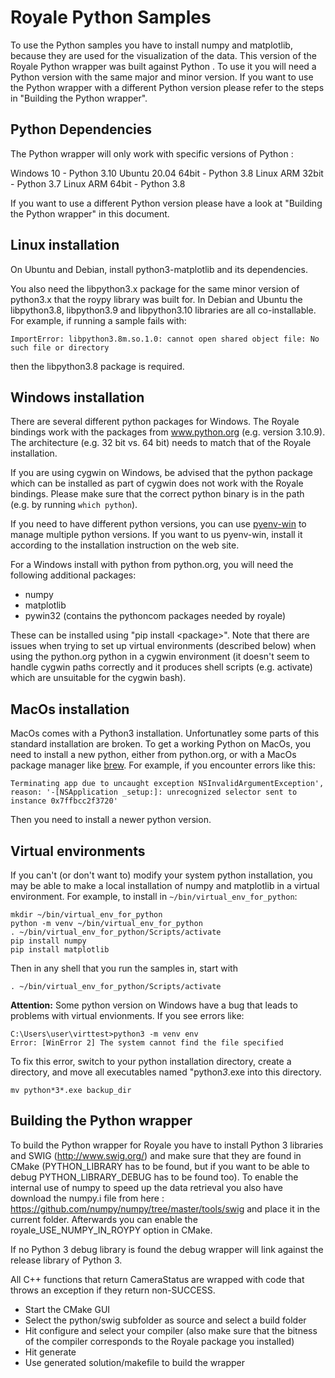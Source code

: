 Royale Python Samples
=====================

To use the Python samples you have to install numpy and matplotlib,
because they are used for the visualization of the data.
This version of the Royale Python wrapper was built against Python .
To use it you will need a Python version with the same major and minor version.
If you want to use the Python wrapper with a different Python version please refer to 
the steps in "Building the Python wrapper".

Python Dependencies
---------------------
The Python wrapper will only work with specific versions of Python : 

 Windows 10            - Python 3.10
 Ubuntu 20.04 64bit    - Python 3.8
 Linux ARM 32bit       - Python 3.7
 Linux ARM 64bit       - Python 3.8

If you want to use a different Python version please have a look at
"Building the Python wrapper" in this document. 
 

Linux installation
------------------

On Ubuntu and Debian, install python3-matplotlib and its dependencies.

You also need the libpython3.x package for the same minor version of python3.x that the roypy
library was built for. In Debian and Ubuntu the libpython3.8, libpython3.9 and libpython3.10
libraries are all co-installable. For example, if running a sample fails with:

    ImportError: libpython3.8m.so.1.0: cannot open shared object file: No such file or directory

then the libpython3.8 package is required.


Windows installation
--------------------

There are several different python packages for Windows. The Royale
bindings work with the packages from www.python.org (e.g. version
3.10.9). The architecture (e.g. 32 bit vs. 64 bit) needs to match that
of the Royale installation.

If you are using cygwin on Windows, be advised that the python package
which can be installed as part of cygwin does not work with the Royale
bindings. Please make sure that the correct python binary is in the
path (e.g. by running ``which python``).

If you need to have different python versions, you can use
[pyenv-win](https://github.com/pyenv-win/pyenv-win)
to manage multiple python versions. If you want to us pyenv-win, install it
according to the installation instruction on the web site.

For a Windows install with python from python.org, you will need the
following additional packages:
- numpy
- matplotlib
- pywin32 (contains the pythoncom packages needed by royale)


These can be installed using "pip install &lt;package&gt;". Note that there
are issues when trying to set up virtual environments (described
below) when using the python.org python in a cygwin environment (it
doesn't seem to handle cygwin paths correctly and it produces shell
scripts (e.g. activate) which are unsuitable for the cygwin bash).


MacOs installation
------------------

MacOs comes with a Python3 installation. Unfortunatley some parts of this
standard installation are broken. To get a working Python on MacOs, you need to
install a new python, either from python.org, or with a MacOs package manager
like [brew](https://brew.sh/). For example, if you encounter errors like this:

    Terminating app due to uncaught exception NSInvalidArgumentException', reason: '-[NSApplication _setup:]: unrecognized selector sent to instance 0x7ffbcc2f3720'
Then you need to install a newer python version.

Virtual environments
--------------------

If you can't (or don't want to) modify your system python
installation, you may be able to make a local installation of numpy
and matplotlib in a virtual environment. For example, to install in
`~/bin/virtual_env_for_python`:

```
mkdir ~/bin/virtual_env_for_python
python -m venv ~/bin/virtual_env_for_python
. ~/bin/virtual_env_for_python/Scripts/activate
pip install numpy
pip install matplotlib
```

Then in any shell that you run the samples in, start with

```
. ~/bin/virtual_env_for_python/Scripts/activate
```

__Attention:__ Some python version on Windows have a bug that leads to problems
with virtual envionments. If you see errors like:
```
C:\Users\user\virttest>python3 -m venv env
Error: [WinError 2] The system cannot find the file specified
```
To fix this error, switch to your python installation directory, create a
directory, and move all executables named "python*3*.exe into this directory.
```
mv python*3*.exe backup_dir
```


Building the Python wrapper
---------------------------

To build the Python wrapper for Royale you have to install Python 3 libraries 
and SWIG (http://www.swig.org/) and make sure that they are found in CMake 
(PYTHON\_LIBRARY has to be found, but if you want to be able to debug 
PYTHON\_LIBRARY\_DEBUG has to be found too).
To enable the internal use of numpy to speed up the data retrieval you also have
download the numpy.i file from here :
https://github.com/numpy/numpy/tree/master/tools/swig and place it in the current folder.
Afterwards you can enable the royale\_USE\_NUMPY\_IN\_ROYPY option in CMake.

If no Python 3 debug library is found the debug wrapper will link against the
release library of Python 3.

All C++ functions that return CameraStatus are wrapped with code that throws an
exception if they return non-SUCCESS.

- Start the CMake GUI
- Select the python/swig subfolder as source and select a build folder
- Hit configure and select your compiler (also make sure that the bitness of the compiler
  corresponds to the Royale package you installed)
- Hit generate
- Use generated solution/makefile to build the wrapper

